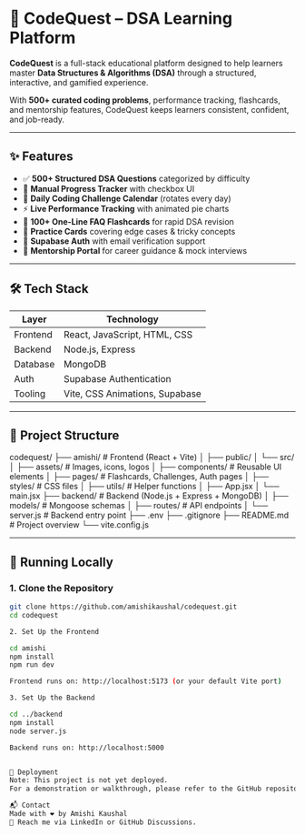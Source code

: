 # 🧠 CodeQuest – DSA Learning Platform

**CodeQuest** is a full-stack educational platform designed to help learners master **Data Structures & Algorithms (DSA)** through a structured, interactive, and gamified experience.

With **500+ curated coding problems**, performance tracking, flashcards, and mentorship features, CodeQuest keeps learners consistent, confident, and job-ready.

---

## ✨ Features

- ✅ **500+ Structured DSA Questions** categorized by difficulty  
- 📌 **Manual Progress Tracker** with checkbox UI  
- 📅 **Daily Coding Challenge Calendar** (rotates every day)  
- ⚡ **Live Performance Tracking** with animated pie charts  
- 🧠 **100+ One-Line FAQ Flashcards** for rapid DSA revision  
- 🧾 **Practice Cards** covering edge cases & tricky concepts  
- 🔐 **Supabase Auth** with email verification support  
- 👥 **Mentorship Portal** for career guidance & mock interviews  

---

## 🛠️ Tech Stack

| Layer     | Technology                            |
|-----------|----------------------------------------|
| Frontend  | React, JavaScript, HTML, CSS           |
| Backend   | Node.js, Express                       |
| Database  | MongoDB                                |
| Auth      | Supabase Authentication                |
| Tooling   | Vite, CSS Animations, Supabase         |

---

## 📁 Project Structure

codequest/
├── amishi/ # Frontend (React + Vite)
│ ├── public/
│ └── src/
│ ├── assets/ # Images, icons, logos
│ ├── components/ # Reusable UI elements
│ ├── pages/ # Flashcards, Challenges, Auth pages
│ ├── styles/ # CSS files
│ ├── utils/ # Helper functions
│ ├── App.jsx
│ └── main.jsx
├── backend/ # Backend (Node.js + Express + MongoDB)
│ ├── models/ # Mongoose schemas
│ ├── routes/ # API endpoints
│ └── server.js # Backend entry point
├── .env
├── .gitignore
├── README.md # Project overview
└── vite.config.js



---

## 🚀 Running Locally

### 1. Clone the Repository

```bash
git clone https://github.com/amishikaushal/codequest.git
cd codequest

2. Set Up the Frontend

cd amishi
npm install
npm run dev

Frontend runs on: http://localhost:5173 (or your default Vite port)

3. Set Up the Backend

cd ../backend
npm install
node server.js

Backend runs on: http://localhost:5000


🚧 Deployment
Note: This project is not yet deployed.
For a demonstration or walkthrough, please refer to the GitHub repository or contact me.

📬 Contact
Made with ❤️ by Amishi Kaushal
📧 Reach me via LinkedIn or GitHub Discussions.